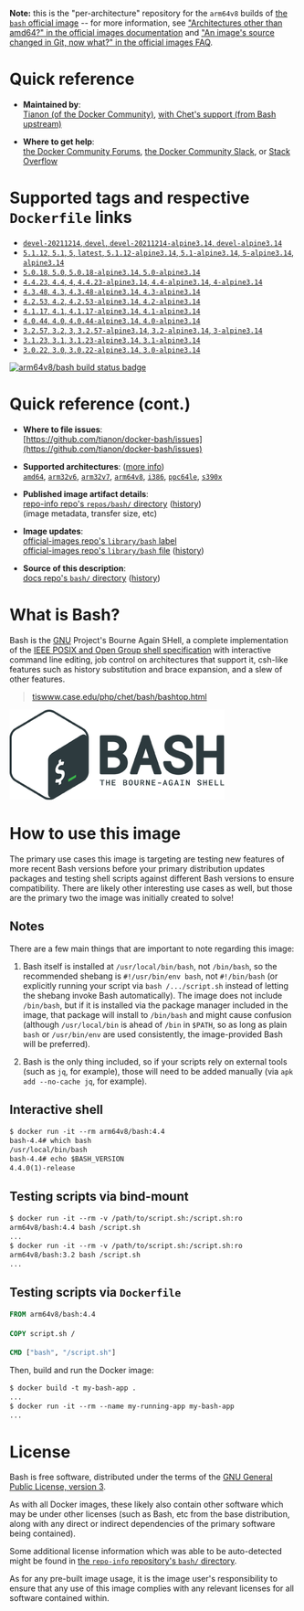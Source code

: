 <!--

********************************************************************************

WARNING:

    DO NOT EDIT "bash/README.md"

    IT IS AUTO-GENERATED

    (from the other files in "bash/" combined with a set of templates)

********************************************************************************

-->

**Note:** this is the "per-architecture" repository for the `arm64v8` builds of [the `bash` official image](https://hub.docker.com/_/bash) -- for more information, see ["Architectures other than amd64?" in the official images documentation](https://github.com/docker-library/official-images#architectures-other-than-amd64) and ["An image's source changed in Git, now what?" in the official images FAQ](https://github.com/docker-library/faq#an-images-source-changed-in-git-now-what).

# Quick reference

-	**Maintained by**:  
	[Tianon (of the Docker Community)](https://github.com/tianon/docker-bash), [with Chet's support (from Bash upstream)](https://github.com/docker-library/official-images/pull/2217#issue-181031192)

-	**Where to get help**:  
	[the Docker Community Forums](https://forums.docker.com/), [the Docker Community Slack](https://dockr.ly/slack), or [Stack Overflow](https://stackoverflow.com/search?tab=newest&q=docker)

# Supported tags and respective `Dockerfile` links

-	[`devel-20211214`, `devel`, `devel-20211214-alpine3.14`, `devel-alpine3.14`](https://github.com/tianon/docker-bash/blob/6119f1ea592d211062e33fffa96f6f70eaaa258e/devel/Dockerfile)
-	[`5.1.12`, `5.1`, `5`, `latest`, `5.1.12-alpine3.14`, `5.1-alpine3.14`, `5-alpine3.14`, `alpine3.14`](https://github.com/tianon/docker-bash/blob/ab2ef2c2f41a368260868fe06f1faf2e27bc3240/5.1/Dockerfile)
-	[`5.0.18`, `5.0`, `5.0.18-alpine3.14`, `5.0-alpine3.14`](https://github.com/tianon/docker-bash/blob/83941cc446c3e1789afaf1c849e445ddf9687a06/5.0/Dockerfile)
-	[`4.4.23`, `4.4`, `4`, `4.4.23-alpine3.14`, `4.4-alpine3.14`, `4-alpine3.14`](https://github.com/tianon/docker-bash/blob/83941cc446c3e1789afaf1c849e445ddf9687a06/4.4/Dockerfile)
-	[`4.3.48`, `4.3`, `4.3.48-alpine3.14`, `4.3-alpine3.14`](https://github.com/tianon/docker-bash/blob/83941cc446c3e1789afaf1c849e445ddf9687a06/4.3/Dockerfile)
-	[`4.2.53`, `4.2`, `4.2.53-alpine3.14`, `4.2-alpine3.14`](https://github.com/tianon/docker-bash/blob/83941cc446c3e1789afaf1c849e445ddf9687a06/4.2/Dockerfile)
-	[`4.1.17`, `4.1`, `4.1.17-alpine3.14`, `4.1-alpine3.14`](https://github.com/tianon/docker-bash/blob/83941cc446c3e1789afaf1c849e445ddf9687a06/4.1/Dockerfile)
-	[`4.0.44`, `4.0`, `4.0.44-alpine3.14`, `4.0-alpine3.14`](https://github.com/tianon/docker-bash/blob/83941cc446c3e1789afaf1c849e445ddf9687a06/4.0/Dockerfile)
-	[`3.2.57`, `3.2`, `3`, `3.2.57-alpine3.14`, `3.2-alpine3.14`, `3-alpine3.14`](https://github.com/tianon/docker-bash/blob/83941cc446c3e1789afaf1c849e445ddf9687a06/3.2/Dockerfile)
-	[`3.1.23`, `3.1`, `3.1.23-alpine3.14`, `3.1-alpine3.14`](https://github.com/tianon/docker-bash/blob/83941cc446c3e1789afaf1c849e445ddf9687a06/3.1/Dockerfile)
-	[`3.0.22`, `3.0`, `3.0.22-alpine3.14`, `3.0-alpine3.14`](https://github.com/tianon/docker-bash/blob/83941cc446c3e1789afaf1c849e445ddf9687a06/3.0/Dockerfile)

[![arm64v8/bash build status badge](https://img.shields.io/jenkins/s/https/doi-janky.infosiftr.net/job/multiarch/job/arm64v8/job/bash.svg?label=arm64v8/bash%20%20build%20job)](https://doi-janky.infosiftr.net/job/multiarch/job/arm64v8/job/bash/)

# Quick reference (cont.)

-	**Where to file issues**:  
	[https://github.com/tianon/docker-bash/issues](https://github.com/tianon/docker-bash/issues)

-	**Supported architectures**: ([more info](https://github.com/docker-library/official-images#architectures-other-than-amd64))  
	[`amd64`](https://hub.docker.com/r/amd64/bash/), [`arm32v6`](https://hub.docker.com/r/arm32v6/bash/), [`arm32v7`](https://hub.docker.com/r/arm32v7/bash/), [`arm64v8`](https://hub.docker.com/r/arm64v8/bash/), [`i386`](https://hub.docker.com/r/i386/bash/), [`ppc64le`](https://hub.docker.com/r/ppc64le/bash/), [`s390x`](https://hub.docker.com/r/s390x/bash/)

-	**Published image artifact details**:  
	[repo-info repo's `repos/bash/` directory](https://github.com/docker-library/repo-info/blob/master/repos/bash) ([history](https://github.com/docker-library/repo-info/commits/master/repos/bash))  
	(image metadata, transfer size, etc)

-	**Image updates**:  
	[official-images repo's `library/bash` label](https://github.com/docker-library/official-images/issues?q=label%3Alibrary%2Fbash)  
	[official-images repo's `library/bash` file](https://github.com/docker-library/official-images/blob/master/library/bash) ([history](https://github.com/docker-library/official-images/commits/master/library/bash))

-	**Source of this description**:  
	[docs repo's `bash/` directory](https://github.com/docker-library/docs/tree/master/bash) ([history](https://github.com/docker-library/docs/commits/master/bash))

# What is Bash?

Bash is the [GNU](http://www.gnu.org/) Project's Bourne Again SHell, a complete implementation of the [IEEE POSIX and Open Group shell specification](http://www.opengroup.org/onlinepubs/9699919799/nfindex.html) with interactive command line editing, job control on architectures that support it, csh-like features such as history substitution and brace expansion, and a slew of other features.

> [tiswww.case.edu/php/chet/bash/bashtop.html](https://tiswww.case.edu/php/chet/bash/bashtop.html)

![logo](https://raw.githubusercontent.com/docker-library/docs/5cb6fef6ed317e5af7e1e14e64c18c2b81657e81/bash/logo.png)

# How to use this image

The primary use cases this image is targeting are testing new features of more recent Bash versions before your primary distribution updates packages and testing shell scripts against different Bash versions to ensure compatibility. There are likely other interesting use cases as well, but those are the primary two the image was initially created to solve!

## Notes

There are a few main things that are important to note regarding this image:

1.	Bash itself is installed at `/usr/local/bin/bash`, not `/bin/bash`, so the recommended shebang is `#!/usr/bin/env bash`, not `#!/bin/bash` (or explicitly running your script via `bash /.../script.sh` instead of letting the shebang invoke Bash automatically). The image does not include `/bin/bash`, but if it is installed via the package manager included in the image, that package will install to `/bin/bash` and might cause confusion (although `/usr/local/bin` is ahead of `/bin` in `$PATH`, so as long as plain `bash` or `/usr/bin/env` are used consistently, the image-provided Bash will be preferred).

2.	Bash is the only thing included, so if your scripts rely on external tools (such as `jq`, for example), those will need to be added manually (via `apk add --no-cache jq`, for example).

## Interactive shell

```console
$ docker run -it --rm arm64v8/bash:4.4
bash-4.4# which bash
/usr/local/bin/bash
bash-4.4# echo $BASH_VERSION
4.4.0(1)-release
```

## Testing scripts via bind-mount

```console
$ docker run -it --rm -v /path/to/script.sh:/script.sh:ro arm64v8/bash:4.4 bash /script.sh
...
$ docker run -it --rm -v /path/to/script.sh:/script.sh:ro arm64v8/bash:3.2 bash /script.sh
...
```

## Testing scripts via `Dockerfile`

```dockerfile
FROM arm64v8/bash:4.4

COPY script.sh /

CMD ["bash", "/script.sh"]
```

Then, build and run the Docker image:

```console
$ docker build -t my-bash-app .
...
$ docker run -it --rm --name my-running-app my-bash-app
...
```

# License

Bash is free software, distributed under the terms of the [GNU General Public License, version 3](http://www.gnu.org/licenses/gpl.html).

As with all Docker images, these likely also contain other software which may be under other licenses (such as Bash, etc from the base distribution, along with any direct or indirect dependencies of the primary software being contained).

Some additional license information which was able to be auto-detected might be found in [the `repo-info` repository's `bash/` directory](https://github.com/docker-library/repo-info/tree/master/repos/bash).

As for any pre-built image usage, it is the image user's responsibility to ensure that any use of this image complies with any relevant licenses for all software contained within.
